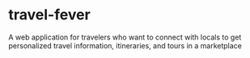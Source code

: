 # travel-fever
 A web application for travelers who want to connect with locals to get personalized travel information, itineraries, and tours in a marketplace 
